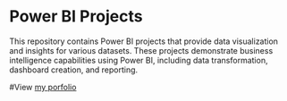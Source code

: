 # Power BI Projects

This repository contains Power BI projects that provide data visualization and insights for various datasets. These projects demonstrate business intelligence capabilities using Power BI, including data transformation, dashboard creation, and reporting.

#View [my porfolio](https://mavenanalytics.io/profile/f85103e0-8031-70ef-16e2-2239870634be)
